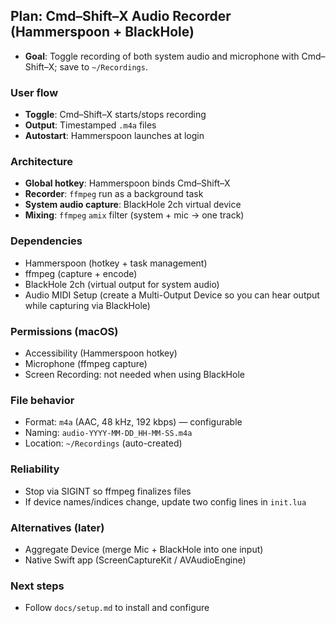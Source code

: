 ## Plan: Cmd–Shift–X Audio Recorder (Hammerspoon + BlackHole)

- **Goal**: Toggle recording of both system audio and microphone with Cmd–Shift–X; save to `~/Recordings`.

### User flow
- **Toggle**: Cmd–Shift–X starts/stops recording
- **Output**: Timestamped `.m4a` files
- **Autostart**: Hammerspoon launches at login

### Architecture
- **Global hotkey**: Hammerspoon binds Cmd–Shift–X
- **Recorder**: `ffmpeg` run as a background task
- **System audio capture**: BlackHole 2ch virtual device
- **Mixing**: `ffmpeg` `amix` filter (system + mic → one track)

### Dependencies
- Hammerspoon (hotkey + task management)
- ffmpeg (capture + encode)
- BlackHole 2ch (virtual output for system audio)
- Audio MIDI Setup (create a Multi-Output Device so you can hear output while capturing via BlackHole)

### Permissions (macOS)
- Accessibility (Hammerspoon hotkey)
- Microphone (ffmpeg capture)
- Screen Recording: not needed when using BlackHole

### File behavior
- Format: `m4a` (AAC, 48 kHz, 192 kbps) — configurable
- Naming: `audio-YYYY-MM-DD_HH-MM-SS.m4a`
- Location: `~/Recordings` (auto-created)

### Reliability
- Stop via SIGINT so ffmpeg finalizes files
- If device names/indices change, update two config lines in `init.lua`

### Alternatives (later)
- Aggregate Device (merge Mic + BlackHole into one input)
- Native Swift app (ScreenCaptureKit / AVAudioEngine)

### Next steps
- Follow `docs/setup.md` to install and configure

